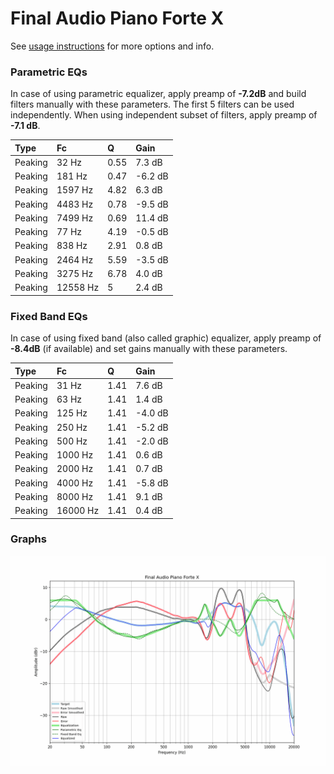 # Final Audio Piano Forte X
See [usage instructions](https://github.com/jaakkopasanen/AutoEq#usage) for more options and info.

### Parametric EQs
In case of using parametric equalizer, apply preamp of **-7.2dB** and build filters manually
with these parameters. The first 5 filters can be used independently.
When using independent subset of filters, apply preamp of **-7.1 dB**.

| Type    | Fc       |    Q | Gain    |
|:--------|:---------|:-----|:--------|
| Peaking | 32 Hz    | 0.55 | 7.3 dB  |
| Peaking | 181 Hz   | 0.47 | -6.2 dB |
| Peaking | 1597 Hz  | 4.82 | 6.3 dB  |
| Peaking | 4483 Hz  | 0.78 | -9.5 dB |
| Peaking | 7499 Hz  | 0.69 | 11.4 dB |
| Peaking | 77 Hz    | 4.19 | -0.5 dB |
| Peaking | 838 Hz   | 2.91 | 0.8 dB  |
| Peaking | 2464 Hz  | 5.59 | -3.5 dB |
| Peaking | 3275 Hz  | 6.78 | 4.0 dB  |
| Peaking | 12558 Hz | 5    | 2.4 dB  |

### Fixed Band EQs
In case of using fixed band (also called graphic) equalizer, apply preamp of **-8.4dB**
(if available) and set gains manually with these parameters.

| Type    | Fc       |    Q | Gain    |
|:--------|:---------|:-----|:--------|
| Peaking | 31 Hz    | 1.41 | 7.6 dB  |
| Peaking | 63 Hz    | 1.41 | 1.4 dB  |
| Peaking | 125 Hz   | 1.41 | -4.0 dB |
| Peaking | 250 Hz   | 1.41 | -5.2 dB |
| Peaking | 500 Hz   | 1.41 | -2.0 dB |
| Peaking | 1000 Hz  | 1.41 | 0.6 dB  |
| Peaking | 2000 Hz  | 1.41 | 0.7 dB  |
| Peaking | 4000 Hz  | 1.41 | -5.8 dB |
| Peaking | 8000 Hz  | 1.41 | 9.1 dB  |
| Peaking | 16000 Hz | 1.41 | 0.4 dB  |

### Graphs
![](./Final%20Audio%20Piano%20Forte%20X.png)